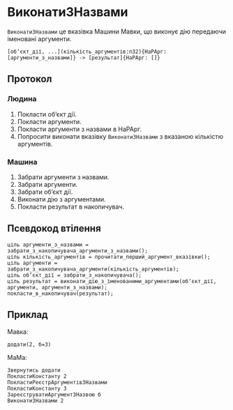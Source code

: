 # ВиконатиЗНазвами

`ВиконатиЗНазвами` <keyword>це</keyword> вказівка <subject>Машини Мавки</subject>, що виконує дію передаючи іменовані аргументи.

```
[обʼєкт_дії, ...](кількість_аргументів:п32){НаРАрг: [аргументи_з_назвами]} -> [результат]{НаРАрг: []}
```

## Протокол

### Людина

1. Покласти обʼєкт дії.
2. Покласти аргументи.
3. Покласти аргументи з назвами в НаРАрг.
4. Попросити виконати вказівку `ВиконатиЗНазвами` з вказаною кількістю аргументів.

### Машина

1. Забрати аргументи з назвами.
2. Забрати аргументи.
3. Забрати обʼєкт дії.
4. Виконати дію з аргументами.
5. Покласти результат в накопичувач.

## Псевдокод втілення

```ціль
ціль аргументи_з_назвами = забрати_з_накопичувача_аргументи_з_назвами();
ціль кількість_аргументів = прочитати_перший_аргумент_вказівки();
ціль аргументи = забрати_з_накопичувача_аргументи(кількість_аргументів);
ціль обʼєкт_дії = забрати_з_накопичувача();
ціль результат = виконати_дію_з_іменованими_аргументами(обʼєкт_дії, аргументи, аргументи_з_назвами);
покласти_в_накопичувач(результат);
```

## Приклад

<subject>Мавка</subject>:

```мавка
додати(2, б=3)
```

<subject>МаМа</subject>:

```мама
Звернутись додати
ПокластиКонстанту 2
ПокластиРеєстрАргументівЗНазвами
ПокластиКонстанту 3
ЗареєструватиАргументЗНазвою б
ВиконатиЗНазвами 2
```